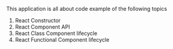 This application is all about code example of the following topics
1. React Constructor
2. React Component API
3. React Class Component lifecycle
4. React Functional Component lifecycle
